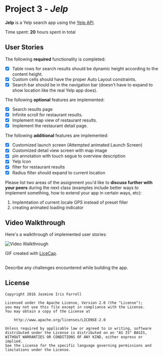 
# Project 3 - *Jelp*

**Jelp** is a Yelp search app using the [Yelp API](http://www.yelp.com/developers/documentation/v2/search_api).

Time spent: **20** hours spent in total

## User Stories

The following **required** functionality is completed:

- [x] Table rows for search results should be dynamic height according to the content height.
- [x] Custom cells should have the proper Auto Layout constraints.
- [x] Search bar should be in the navigation bar (doesn't have to expand to show location like the real Yelp app does).

The following **optional** features are implemented:

- [x] Search results page
- [x] Infinite scroll for restaurant results.
- [x] Implement map view of restaurant results.
- [x] Implement the restaurant detail page.

The following **additional** features are implemented:

- [x] Customized launch screen (Attempted animated Launch Screen)
- [x] Customized detail view screen with map image
- [x] pin annotation with touch segue to overview description
- [x] Yelp Icon
- [x] filter for restaurant results
- [x] Radius filter should expand to current location

Please list two areas of the assignment you'd like to **discuss further with your peers** during the next class (examples include better ways to implement something, how to extend your app in certain ways, etc):

1. Implemtation of current locale GPS instead of preset filler
2. creating animated loading indicator 

## Video Walkthrough 

Here's a walkthrough of implemented user stories:

<img src='https://github.com/jasmineiris/cpProj-3/blob/master/jelp3.gif' title='Video Walkthrough' width='' alt='Video Walkthrough' />

GIF created with [LiceCap](http://www.cockos.com/licecap/).

## 

Describe any challenges encountered while building the app.

## License

    Copyright 2016 Jasmine Iris Farrell

    Licensed under the Apache License, Version 2.0 (the "License");
    you may not use this file except in compliance with the License.
    You may obtain a copy of the License at

        http://www.apache.org/licenses/LICENSE-2.0

    Unless required by applicable law or agreed to in writing, software
    distributed under the License is distributed on an "AS IS" BASIS,
    WITHOUT WARRANTIES OR CONDITIONS OF ANY KIND, either express or implied.
    See the License for the specific language governing permissions and
    limitations under the License.
